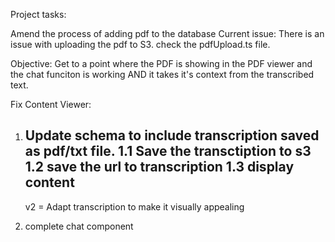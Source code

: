 Project tasks:

Amend the process of adding pdf to the database
Current issue: There is an issue with uploading the pdf to S3. check the pdfUpload.ts file. 

Objective: 
Get to a point where the PDF is showing in the PDF viewer and the chat funciton is working AND it takes it's context from the transcribed text. 


Fix Content Viewer:
1. Update schema to include transcription saved as pdf/txt file. 
   1.1 Save the transctiption to s3
   1.2 save the url to transcription
   1.3 display content
   ---
   v2 = Adapt transcription to make it visually appealing  

2. complete chat component 